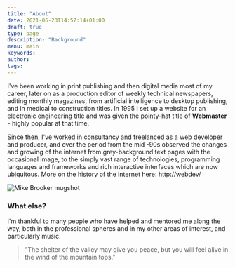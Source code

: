 ```yaml
---
title: "About"
date: 2021-06-23T14:57:14+01:00
draft: true
type: page
description: "Background"
menu: main
keywords:
author: 
tags: 
---
```


I've been working in print publishing and then digital media most of my career, later on as a production editor of weekly technical newspapers, editing monthly magazines, from artificial intelligence to desktop publishing, and in medical to construction titles. In 1995 I set up a website for an electronic engineering title and was given the pointy-hat title of **Webmaster** - highly popular at that time. 

Since then, I've worked in consultancy and freelanced as a web developer and producer, and over the period from the mid -90s observed the changes and growing of the internet from grey-background text pages with the occasional image, to the simply vast range of technologies, programming languages and frameworks and rich interactive interfaces which are now ubiquitous. More on the history of the internet here: http://webdev/

![Mike Brooker mugshot](../mike.jpg)

### What else?
I'm thankful to many people who have helped and mentored me along the way, both in the professional spheres and in my other areas of interest, and particularly music. 


> "The shelter of the valley may give you peace, but you will feel alive in the wind of the mountain tops."
